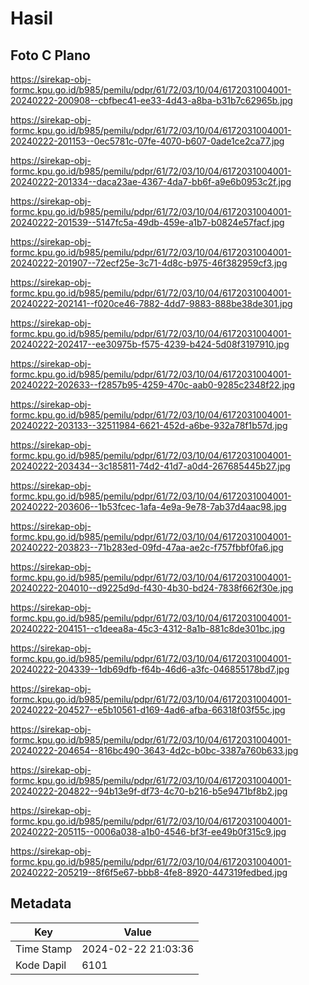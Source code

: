 # Hasil

## Foto C Plano

https://sirekap-obj-formc.kpu.go.id/b985/pemilu/pdpr/61/72/03/10/04/6172031004001-20240222-200908--cbfbec41-ee33-4d43-a8ba-b31b7c62965b.jpg

https://sirekap-obj-formc.kpu.go.id/b985/pemilu/pdpr/61/72/03/10/04/6172031004001-20240222-201153--0ec5781c-07fe-4070-b607-0ade1ce2ca77.jpg

https://sirekap-obj-formc.kpu.go.id/b985/pemilu/pdpr/61/72/03/10/04/6172031004001-20240222-201334--daca23ae-4367-4da7-bb6f-a9e6b0953c2f.jpg

https://sirekap-obj-formc.kpu.go.id/b985/pemilu/pdpr/61/72/03/10/04/6172031004001-20240222-201539--5147fc5a-49db-459e-a1b7-b0824e57facf.jpg

https://sirekap-obj-formc.kpu.go.id/b985/pemilu/pdpr/61/72/03/10/04/6172031004001-20240222-201907--72ecf25e-3c71-4d8c-b975-46f382959cf3.jpg

https://sirekap-obj-formc.kpu.go.id/b985/pemilu/pdpr/61/72/03/10/04/6172031004001-20240222-202141--f020ce46-7882-4dd7-9883-888be38de301.jpg

https://sirekap-obj-formc.kpu.go.id/b985/pemilu/pdpr/61/72/03/10/04/6172031004001-20240222-202417--ee30975b-f575-4239-b424-5d08f3197910.jpg

https://sirekap-obj-formc.kpu.go.id/b985/pemilu/pdpr/61/72/03/10/04/6172031004001-20240222-202633--f2857b95-4259-470c-aab0-9285c2348f22.jpg

https://sirekap-obj-formc.kpu.go.id/b985/pemilu/pdpr/61/72/03/10/04/6172031004001-20240222-203133--32511984-6621-452d-a6be-932a78f1b57d.jpg

https://sirekap-obj-formc.kpu.go.id/b985/pemilu/pdpr/61/72/03/10/04/6172031004001-20240222-203434--3c185811-74d2-41d7-a0d4-267685445b27.jpg

https://sirekap-obj-formc.kpu.go.id/b985/pemilu/pdpr/61/72/03/10/04/6172031004001-20240222-203606--1b53fcec-1afa-4e9a-9e78-7ab37d4aac98.jpg

https://sirekap-obj-formc.kpu.go.id/b985/pemilu/pdpr/61/72/03/10/04/6172031004001-20240222-203823--71b283ed-09fd-47aa-ae2c-f757fbbf0fa6.jpg

https://sirekap-obj-formc.kpu.go.id/b985/pemilu/pdpr/61/72/03/10/04/6172031004001-20240222-204010--d9225d9d-f430-4b30-bd24-7838f662f30e.jpg

https://sirekap-obj-formc.kpu.go.id/b985/pemilu/pdpr/61/72/03/10/04/6172031004001-20240222-204151--c1deea8a-45c3-4312-8a1b-881c8de301bc.jpg

https://sirekap-obj-formc.kpu.go.id/b985/pemilu/pdpr/61/72/03/10/04/6172031004001-20240222-204339--1db69dfb-f64b-46d6-a3fc-046855178bd7.jpg

https://sirekap-obj-formc.kpu.go.id/b985/pemilu/pdpr/61/72/03/10/04/6172031004001-20240222-204527--e5b10561-d169-4ad6-afba-66318f03f55c.jpg

https://sirekap-obj-formc.kpu.go.id/b985/pemilu/pdpr/61/72/03/10/04/6172031004001-20240222-204654--816bc490-3643-4d2c-b0bc-3387a760b633.jpg

https://sirekap-obj-formc.kpu.go.id/b985/pemilu/pdpr/61/72/03/10/04/6172031004001-20240222-204822--94b13e9f-df73-4c70-b216-b5e9471bf8b2.jpg

https://sirekap-obj-formc.kpu.go.id/b985/pemilu/pdpr/61/72/03/10/04/6172031004001-20240222-205115--0006a038-a1b0-4546-bf3f-ee49b0f315c9.jpg

https://sirekap-obj-formc.kpu.go.id/b985/pemilu/pdpr/61/72/03/10/04/6172031004001-20240222-205219--8f6f5e67-bbb8-4fe8-8920-447319fedbed.jpg


## Metadata

| Key        | Value               |
| ---------- | ------------------- |
| Time Stamp | 2024-02-22 21:03:36 |
| Kode Dapil | 6101                |



